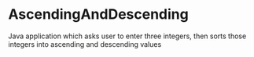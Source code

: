 # AscendingAndDescending
Java application which asks user to enter three integers, then sorts those integers into ascending and descending values
